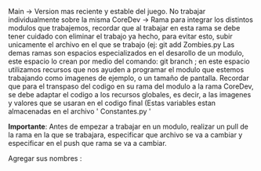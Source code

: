Main -> Version mas reciente y estable del juego. No trabajar individualmente sobre la misma
CoreDev -> Rama para integrar los distintos modulos que trabajemos, recordar que al trabajar en esta rama se debe tener cuidado con eliminar el trabajo ya hecho, 
para evitar esto, subir unicamente el archivo en el que se trabajo (ej: git add Zombies.py Las demas ramas son espacios especializados en el desarollo de un modulo,
este espacio lo crean por medio del comando: git branch ; en este espacio utilizamos recursos que nos ayuden a programar el modulo que estemos trabajando
como imagenes de ejemplo, o un tamaño de pantalla. Recordar que para el transpaso del codigo en su rama del modulo a la rama CoreDev, se debe adaptar el codigo a los
recursos globales, es decir, a las imagenes y valores que se usaran en el codigo final (Estas variables estan almacenadas en el archivo ' Constantes.py ' 

__Importante__: Antes de empezar a trabajar en un modulo, realizar un pull de la rama en la que se trabajara, especificar que archivo se va a cambiar
y especificar en el push que rama se va a cambiar.


Agregar sus nombres :
